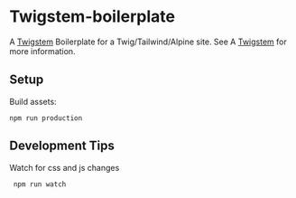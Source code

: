 # Twigstem-boilerplate
A [Twigstem](https://github.com/MeccaMedialight/twigstem-core) Boilerplate for a Twig/Tailwind/Alpine site. See A [Twigstem](https://github.com/MeccaMedialight/twigstem-core) for more information.


## Setup

Build assets:
```
npm run production
```

## Development Tips

Watch for css and js changes

```
 npm run watch
```
